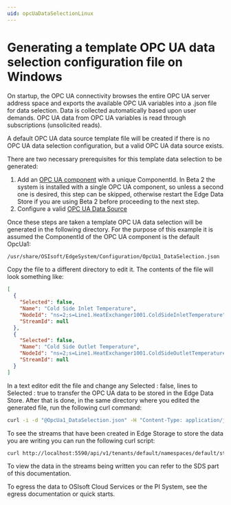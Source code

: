 ```yaml
---
uid: opcUaDataSelectionLinux
---
```

# Generating a template OPC UA data selection configuration file on Windows

On startup, the OPC UA connectivity browses the entire OPC UA server address space and exports the available OPC UA variables into a .json file for data selection. Data is collected automatically based upon user demands.  OPC UA data from OPC UA variables is read through subscriptions (unsolicited reads).

A default OPC UA data source template file will be created if there is no OPC UA data selection configuration, but a valid OPC UA data source exists.

There are two necessary prerequisites for this template data selection to be generated:

1. Add an [OPC UA component](xref:edgeSystemConfiguration) with a unique ComponentId. In Beta 2 the system is installed with a single OPC UA component, so unless a second one is desired, this step can be skipped, otherwise restart the Edge Data Store if you are using Beta 2 before proceeding to the next step.
2. Configure a valid [OPC UA Data Source](xref:opcUaOverview)

Once these steps are taken a template OPC UA data selection will be generated in the following directory. For the purpose of this example it is assumed the ComponentId of the OPC UA component is the default OpcUa1:

```cmd
/usr/share/OSIsoft/EdgeSystem/Configuration/OpcUa1_DataSelection.json
```

Copy the file to a different directory to edit it. The contents of the file will look something like:

```json
[
  {
    "Selected": false,
    "Name": "Cold Side Inlet Temperature",
    "NodeId": "ns=2;s=Line1.HeatExchanger1001.ColdSideInletTemperature",
    "StreamId": null
  },
  {
    "Selected": false,
    "Name": "Cold Side Outlet Temperature",
    "NodeId": "ns=2;s=Line1.HeatExchanger1001.ColdSideOutletTemperature",
    "StreamId": null
  }
]
```

In a text editor edit the file and change any Selected : false, lines to Selected : true to transfer the OPC UA data to be stored in the Edge Data Store. After that is done, in the same directory where you edited the generated file, run the following curl command:

```bash
curl -i -d "@OpcUa1_DataSelection.json" -H "Content-Type: application/json" -X PUT http://localhost:5590/api/v1/configuration/OpcUa1/Dataselection
```

To see the streams that have been created in Edge Storage to store the data you are writing you can run the following curl script:

```bash
curl http://localhost:5590/api/v1/tenants/default/namespaces/default/streams/
```

To view the data in the streams being written  you can refer to the SDS part of this documentation.

To egress the data to OSIsoft Cloud Services or the PI System, see the egress documentation or quick starts.
